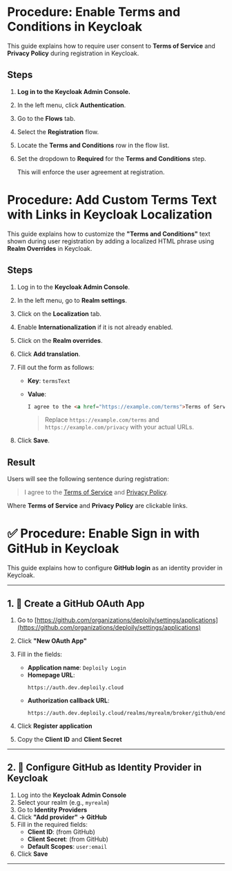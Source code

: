 # Procedure: Enable Terms and Conditions in Keycloak

This guide explains how to require user consent to **Terms of Service** and **Privacy Policy** during registration in Keycloak.

## Steps

1. **Log in to the Keycloak Admin Console.**
2. In the left menu, click **Authentication**.
3. Go to the **Flows** tab.
4. Select the **Registration** flow.
5. Locate the **Terms and Conditions** row in the flow list.
6. Set the dropdown to **Required** for the **Terms and Conditions** step.

    This will enforce the user agreement at registration.

# Procedure: Add Custom Terms Text with Links in Keycloak Localization

This guide explains how to customize the **"Terms and Conditions"** text shown during user registration by adding a localized HTML phrase using **Realm Overrides** in Keycloak.

## Steps

1. Log in to the **Keycloak Admin Console**.

2. In the left menu, go to **Realm settings**.

3. Click on the **Localization** tab.

4. Enable **Internationalization** if it is not already enabled.

5. Click on the **Realm overrides**.

6. Click **Add translation**.

7. Fill out the form as follows:
   - **Key**: `termsText`
   - **Value**:

     ```html
     I agree to the <a href="https://example.com/terms">Terms of Service</a> and <a href="https://example.com/privacy">Privacy Policy</a>.
     ```

     > Replace `https://example.com/terms` and `https://example.com/privacy` with your actual URLs.

8. Click **Save**.

## Result

Users will see the following sentence during registration:

> I agree to the [Terms of Service](https://example.com/terms) and [Privacy Policy](https://example.com/privacy).

Where **Terms of Service** and **Privacy Policy** are clickable links.


# ✅ Procedure: Enable Sign in with GitHub in Keycloak

This guide explains how to configure **GitHub login** as an identity provider in Keycloak.

---

## 1. 🧱 Create a GitHub OAuth App

1. Go to [https://github.com/organizations/deploily/settings/applications](https://github.com/organizations/deploily/settings/applications)
2. Click **"New OAuth App"**
3. Fill in the fields:

   - **Application name**: `Deploily Login`
   - **Homepage URL**:  
     ```
     https://auth.dev.deploily.cloud
     ```
   - **Authorization callback URL**:  
     ```
     https://auth.dev.deploily.cloud/realms/myrealm/broker/github/endpoint
     ```

4. Click **Register application**
5. Copy the **Client ID** and **Client Secret**

---

## 2. 🔐 Configure GitHub as Identity Provider in Keycloak

1. Log into the **Keycloak Admin Console**
2. Select your realm (e.g., `myrealm`)
3. Go to **Identity Providers**
4. Click **"Add provider" → GitHub**
5. Fill in the required fields:
   - **Client ID**: (from GitHub)
   - **Client Secret**: (from GitHub)
   - **Default Scopes**: `user:email`
6. Click **Save**

---





